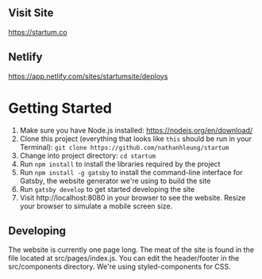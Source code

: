 ## Visit Site
https://startum.co

## Netlify
https://app.netlify.com/sites/startumsite/deploys

# Getting Started

1. Make sure you have Node.js installed: https://nodejs.org/en/download/
2. Clone this project (everything that looks like `this` should be run in your Terminal): `git clone https://github.com/nathanhleung/startum`
3. Change into project directory: `cd startum`
4. Run `npm install` to install the libraries required by the project
5. Run `npm install -g gatsby` to install the command-line interface for Gatsby, the website generator we're using to build the site
6. Run `gatsby develop` to get started developing the site
7. Visit http://localhost:8080 in your browser to see the website. Resize your browser to simulate a mobile screen size.

## Developing

The website is currently one page long. The meat of the site is found in the file located at src/pages/index.js. You can edit the header/footer in the src/components directory. We're using styled-components for CSS.
